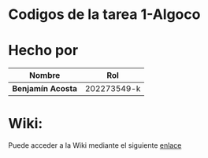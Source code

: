 # Codigos de la tarea 1-Algoco
# Hecho por

| Nombre             | Rol                      |
|--------------------|--------------------------|
| **Benjamín Acosta**| 202273549-k              |

# Wiki:
Puede acceder a la Wiki mediante el siguiente [enlace](https://github.com/Neichoo/GRUPO6-2024-PROYINF/wiki)
